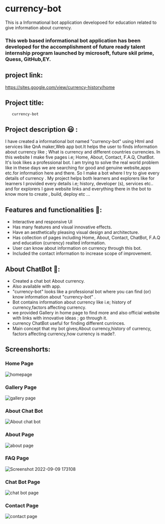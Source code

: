 # currency-bot
This is a Informational bot application developoed for education related to give information about currency.
### This web based informational bot application has been developed for the accomplishment of future ready talent internship program launched by microsoft, future skil prime, Quess, GitHub,EY.

## project link: 
   https://sites.google.com/view/currency-history/home
## Project title: 
       currency-bot
       
## Project description 😃 :      
I have created a informational bot named "currency-bot" using Html and services like QnA maker,Web app bot.It helps the user to finds information about currency like ; What is currency and different countries currencies. In this website I make five pages i.e; Home, About, Contact, F.A.Q, ChatBot. It's look likes a professional bot. I am trying to solve the real world problem like in these days we are searching for  good and genuine website,apps etc.for information here and there. So I make a bot where I try to give every details of currency . My project helps both learners and explorers like for learners I provided every details i.e; history, developer (s), services etc.. and for explorers I gave website links and everything there in the bot to know more to create , build, deploy etc ...                    

## Features and functionalities 🧐:
- Interactive and responsive UI
- Has many features and visual innovative effects.
- Have an aesthetically pleasing visual design and architecture.
- Has collection of pages including Home, About, Contact, ChatBot, F.A.Q and education (currency) realted information.
- User can know about information on currency through this bot.
- Included the contact information to increase scope of improvement.

## About ChatBot 💬: 
- Created a chat bot About currency.
- Also available with app.
- "currency-bot" looks like a professional bot where you can find (or) know information about "currency-bot" .
- Bot contains information about currency like i.e; history of currency,factors affecting currency.
- we provided Gallery in home page to find more and also official website with links with innovative ideas ; go through it.
- currency ChatBot useful for finding different currinces.
- Main concept that my bot gives;About currency,history of currency, factors affecting currency,how currency is made?.

## Screenshorts:
### Home Page 
![homepage](https://user-images.githubusercontent.com/113104912/193407117-961bf87c-b1c8-4e38-b05b-3368739a97d9.jpeg)

### Gallery Page
![gallery page]((https://user-images.githubusercontent.com/113104912/193407122-881bc4cb-2d71-4bc5-8ead-9f6344c82dcf.jpeg))

### About Chat Bot 
![About chat bot]()

### About Page
![about page](https://user-images.githubusercontent.com/110820099/189346754-69bfb86a-31ed-4552-bbde-d53775d95e78.png)

### FAQ Page
![Screenshot 2022-09-09 173108](https://user-images.githubusercontent.com/110820099/189346962-c7e59c77-3836-46d0-bba1-ccfdb4ab8743.png)

### Chat Bot Page
![chat bot page](https://user-images.githubusercontent.com/110820099/189347166-48cf0e3a-7a00-4b54-ae6f-b105afe035d4.png)

### Contact Page
![contact page](https://user-images.githubusercontent.com/110820099/189347309-78addadc-e569-4368-aa44-0899923d0d6e.png)





